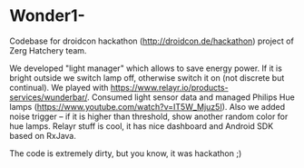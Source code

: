 # Wonder1-

Codebase for droidcon hackathon (http://droidcon.de/hackathon) project of Zerg Hatchery team.

We developed "light manager" which allows to save energy power. If it is bright outside we switch lamp off, otherwise switch it on (not discrete but continual). We played with https://www.relayr.io/products-services/wunderbar/. Consumed light sensor data and managed Philips Hue lamps (https://www.youtube.com/watch?v=IT5W_Mjuz5I). Also we added noise trigger – if it is higher than threshold, show another random color for hue lamps. Relayr stuff is cool, it has nice dashboard and Android SDK based on RxJava.

The code is extremely dirty, but you know, it was hackathon ;)
